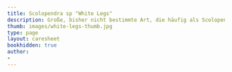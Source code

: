 ```yaml
---
title: Scolopendra sp "White Legs"
description: Große, bisher nicht bestimmte Art, die häufig als Scolopendra gigantea angeboten wird.
thumb: images/white-legs-thumb.jpg
type: page
layout: caresheet
bookhidden: true
author:
- 
---
```

